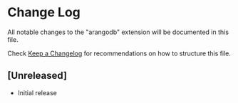 # Change Log

All notable changes to the "arangodb" extension will be documented in this file.

Check [Keep a Changelog](http://keepachangelog.com/) for recommendations on how to structure this file.

## [Unreleased]

- Initial release